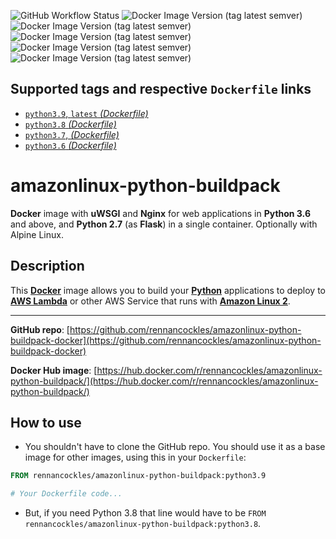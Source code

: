 ![GitHub Workflow Status](https://img.shields.io/github/workflow/status/rennancockles/amazonlinux-python-buildpack-docker/Deploy?logo=github)
![Docker Image Version (tag latest semver)](https://img.shields.io/docker/v/rennancockles/amazonlinux-python-buildpack/python3.6?logo=docker)
![Docker Image Version (tag latest semver)](https://img.shields.io/docker/v/rennancockles/amazonlinux-python-buildpack/python3.7?logo=docker)
![Docker Image Version (tag latest semver)](https://img.shields.io/docker/v/rennancockles/amazonlinux-python-buildpack/python3.8?logo=docker)
![Docker Image Version (tag latest semver)](https://img.shields.io/docker/v/rennancockles/amazonlinux-python-buildpack/python3.9?logo=docker)
![Docker Image Version (tag latest semver)](https://img.shields.io/docker/v/rennancockles/amazonlinux-python-buildpack/latest?logo=docker)

## Supported tags and respective `Dockerfile` links

* [`python3.9`, `latest` _(Dockerfile)_](hhttps://github.com/rennancockles/amazonlinux-python-buildpack-docker/blob/master/docker-images/python3.9.dockerfile)
* [`python3.8` _(Dockerfile)_](https://github.com/rennancockles/amazonlinux-python-buildpack-docker/blob/master/docker-images/python3.8.dockerfile)
* [`python3.7`, _(Dockerfile)_](https://github.com/rennancockles/amazonlinux-python-buildpack-docker/blob/master/docker-images/python3.7.dockerfile)
* [`python3.6` _(Dockerfile)_](https://github.com/rennancockles/amazonlinux-python-buildpack-docker/blob/master/docker-images/python3.6.dockerfile)

# amazonlinux-python-buildpack

**Docker** image with **uWSGI** and **Nginx** for web applications in **Python 3.6** and above, and **Python 2.7** (as **Flask**) in a single container. Optionally with Alpine Linux.

## Description

This [**Docker**](https://www.docker.com/) image allows you to build your [**Python**](https://www.python.org/) applications to deploy to [**AWS Lambda**](https://aws.amazon.com/lambda/) or other AWS Service that runs with [**Amazon Linux 2**](https://aws.amazon.com/pt/amazon-linux-2/).

---

**GitHub repo**: [https://github.com/rennancockles/amazonlinux-python-buildpack-docker](https://github.com/rennancockles/amazonlinux-python-buildpack-docker)

**Docker Hub image**: [https://hub.docker.com/r/rennancockles/amazonlinux-python-buildpack/](https://hub.docker.com/r/rennancockles/amazonlinux-python-buildpack/)

## How to use

* You shouldn't have to clone the GitHub repo. You should use it as a base image for other images, using this in your `Dockerfile`:

```Dockerfile
FROM rennancockles/amazonlinux-python-buildpack:python3.9

# Your Dockerfile code...
```

* But, if you need Python 3.8 that line would have to be `FROM rennancockles/amazonlinux-python-buildpack:python3.8`.

